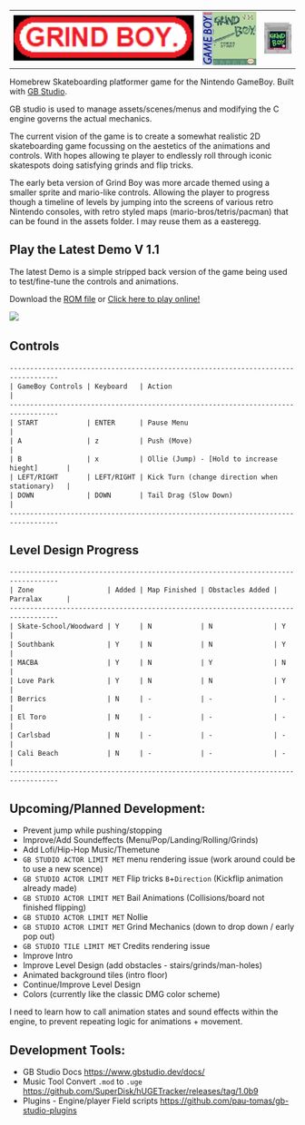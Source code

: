 
<table>
<tr>
<td>
  
<a >
  <img src="https://github.com/Shellywell123/Grind-Boy/blob/GB-Studio-3.1/assets/Product/Banner.png" width="500" />
</a>
  
</pre>
</td>
<td>
  
<a >
  <img src="https://github.com/Shellywell123/Grind-Boy/blob/GB-Studio-3.1/assets/Product/BoxCover.png" width="150" />
</a>
  
</pre>
</td>
<td>

<a >
  <img src="https://github.com/Shellywell123/Grind-Boy/blob/GB-Studio-3.1/assets/Product/Cartridge.png" width="75" />
</a>

</td>
</tr>
</table>

Homebrew Skateboarding platformer game for the Nintendo GameBoy.
Built with [GB Studio](https://www.gbstudio.dev/). 

GB studio is used to manage assets/scenes/menus and modifying the C engine governs the actual mechanics.

The current vision of the game is to create a somewhat realistic 2D skateboarding game focussing on the aestetics of the animations and controls. With hopes allowing te player to endlessly roll through iconic skatespots doing satisfying grinds and flip tricks.

The early beta version of Grind Boy was more arcade themed using a smaller sprite and mario-like controls. Allowing the player to progress though a timeline of levels by jumping into the screens of various retro Nintendo consoles, with retro styled maps (mario-bros/tetris/pacman) that can be found in the assets folder. I may reuse them as a easteregg.

## Play the Latest Demo V 1.1
The latest Demo is a simple stripped back version of the game being used to test/fine-tune the controls and animations.

Download the [ROM file](https://github.com/Shellywell123/Grind-Boy/blob/GB-Studio-3.1/build/rom/game.gb) or [Click here to play online!](https://shellywell123.github.io/Grind-Boy/build/web/index.html)

<a href="https://shellywell123.github.io/Grind-Boy/build/web/index.html">
  <img src="https://github.com/Shellywell123/Grind-Boy/blob/GB-Studio-3.1/assets/screenshots/DemoV1.1.gif" width="800" />
</a>

## Controls
```
----------------------------------------------------------------------------------
| GameBoy Controls | Keyboard   | Action                                         |
----------------------------------------------------------------------------------
| START            | ENTER      | Pause Menu                                     |         
| A                | z          | Push (Move)                                    |
| B                | x          | Ollie (Jump) - [Hold to increase hieght]       |
| LEFT/RIGHT       | LEFT/RIGHT | Kick Turn (change direction when stationary)   |
| DOWN             | DOWN       | Tail Drag (Slow Down)                          |
----------------------------------------------------------------------------------
```

## Level Design Progress
 ```
----------------------------------------------------------------------------------
| Zone                  | Added | Map Finished | Obstacles Added | Parralax      |
----------------------------------------------------------------------------------
| Skate-School/Woodward | Y     | N            | N               | Y             |
| Southbank             | Y     | N            | N               | Y             |
| MACBA                 | Y     | N            | Y               | N             |
| Love Park             | Y     | N            | N               | Y             |
| Berrics               | N     | -            | -               | -             |
| El Toro               | N     | -            | -               | -             |
| Carlsbad              | N     | -            | -               | -             |
| Cali Beach            | N     | -            | -               | -             |
----------------------------------------------------------------------------------
```

## Upcoming/Planned Development:
 - Prevent jump while pushing/stopping
 - Improve/Add Soundeffects (Menu/Pop/Landing/Rolling/Grinds)
 - Add Lofi/Hip-Hop Music/Themetune
 - `GB STUDIO ACTOR LIMIT MET` menu rendering issue (work around could be to use a new scence)
 - `GB STUDIO ACTOR LIMIT MET` Flip tricks `B`+`Direction` (Kickflip animation already made)
 - `GB STUDIO ACTOR LIMIT MET` Bail Animations (Collisions/board not finished flipping)
 - `GB STUDIO ACTOR LIMIT MET` Nollie
 - `GB STUDIO ACTOR LIMIT MET` Grind Mechanics (down to drop down / early pop out)
 - `GB STUDIO TILE LIMIT MET` Credits rendering issue
 - Improve Intro
 - Improve Level Design (add obstacles - stairs/grinds/man-holes)
 - Animated background tiles (intro floor)
 - Continue/Improve Level Design
 - Colors (currently like the classic DMG color scheme)

I need to learn how to call animation states and sound effects within the engine, to prevent repeating logic for animations + movement.


## Development Tools:
- GB Studio Docs https://www.gbstudio.dev/docs/
- Music Tool Convert `.mod` to `.uge` https://github.com/SuperDisk/hUGETracker/releases/tag/1.0b9
- Plugins - Engine/player Field scripts https://github.com/pau-tomas/gb-studio-plugins
